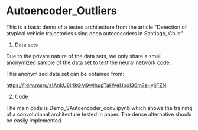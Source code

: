 # Autoencoder_Outliers
This is a basic demo of a tested architecture from the article "Detection of atypical vehicle trajectories using deep autoencoders in Santiago, Chile"

1. Data sets

Due to the private nature of the data sets, we only share a small anonymized sample of the data set to test the neural network code.

This anonymized data set can be obtained from:

https://1drv.ms/u/s!AnkU8l4kGM9wlhupTaHVeHboI36m?e=yjjFZN

2. Code

The main code is Demo_SAutoencoder_conv.ipynb which shows the training of a convolutional architecture tested in paper. 
The dense alternative should be easily implemented.

